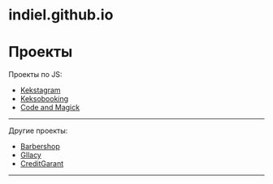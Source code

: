 # indiel.github.io

# Проекты

Проекты по JS:
* [Kekstagram](https://indiel.github.io/Kekstagram)
* [Keksobooking](https://indiel.github.io/Keksobooking)
* [Code and Magick](https://indiel.github.io/Code-and-Magick)

---

Другие проекты:
* [Barbershop](https://indiel.github.io/Barbershop)
* [Gllacy](https://indiel.github.io/Gllacy)
* [CreditGarant](https://indiel.github.io/CreditGarant)

---
